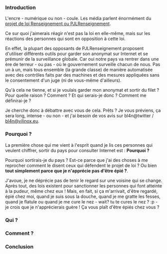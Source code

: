 ### Introduction

L'encre - numérique ou non - coule. Les média parlent énormément du [projet de loi Renseignement ou PJLRenseignement](http://sous-surveillance.fr/#/ "En savoir plus sur le projet de loi Renseignement").

Ce sur quoi j'aimerais réagir n'est pas la loi en elle-même, mais sur les réactions des personnes qui sont en opposition à cette loi.

En effet, la plupart des opposants de PJLRenseignement proposent d'utiliser différents outils pour garder son anonymat sur Internet et se prémunir de la surveillance globale. Car oui notre pays va rentrer dans une ère de terreur - ou pas - où le gouvernement surveille chacun de nous. Pas un à un, mais tous ensemble (la grande classe) de manière automatisée avec des contrôles faits par des machines et des mesures appliquées sans le consentement d'un juge (ni de vous-même d'ailleurs).

Qu'à cela ne tienne, et si je voulais garder mon anonymat et sortir du filet ? Pour quelle raison ? Comment ? Et qui serais-je donc ? Comment me définirai-je ?

Je cherche donc à débattre avec vous de cela. Prêts ? Je vous préviens, ça sera long, intense - ou non - et j'ai besoin de vos avis sur bl4n@twitter / bl4n@vilinox.eu.

### Pourquoi ?

La première chose qui me vient à l'esprit quand je lis ces personnes qui veulent chiffrer, sortir du pays pour consulter Internet est : **Pourquoi ?**

Pourquoi sortirais-je du pays ? Est-ce parce que j'ai des choses à me reprocher comment le disent ceux qui défendent le projet de loi ? Ou bien **tout simplement parce que je n'apprécie pas d'être épié ?**.

J'avoue, je ne déprécie pas de tenir le regard sur une voisine qui se change. Après tout, des lois existent pour sanctionner les personnes qui font atteinte à la pudeur, même chez eux ! Mais, en fait, si ça m'arrivait, d'être regardé, épié chez moi, quand je suis sous la douche, quand je me gratte les fesses, quand je flatule ou quand je me cure le nez - wait? tu te cures le nez ? :p - je crois que je n'apprécierais guère ! Ça vous plaît d'être épiés chez vous ?

### Qui ?

### Comment ?

### Conclusion
